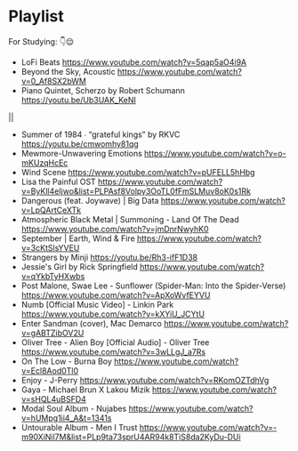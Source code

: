 # Playlist
For Studying: 👇😌
- LoFi Beats https://www.youtube.com/watch?v=5qap5aO4i9A
- Beyond the Sky, Acoustic https://www.youtube.com/watch?v=0_Af8SX2bWM
- Piano Quintet, Scherzo by Robert Schumann https://youtu.be/Ub3UAK_KeNI

||

- Summer of 1984 ∙ “grateful kings” by RKVC https://youtu.be/cmwomhy81qg
- Mewmore-Unwavering Emotions https://www.youtube.com/watch?v=o-mKUzqHcEc
- Wind Scene https://www.youtube.com/watch?v=pUFELL5hHbg
- Lisa the Painful OST https://www.youtube.com/watch?v=ByKll4eIjwo&list=PLPAsf8Volpy3OoTL0fFmSLMuv8oK0s1Rk
- Dangerous (feat. Joywave) | Big Data https://www.youtube.com/watch?v=LpQArtCeXTk
- Atmospheric Black Metal | Summoning - Land Of The Dead https://www.youtube.com/watch?v=jmDnrNwyhK0
- September | Earth, Wind & Fire https://www.youtube.com/watch?v=3cKtSlsYVEU
- Strangers by Minji https://youtu.be/Rh3-ifF1D38
- Jessie's Girl by Rick Springfield https://www.youtube.com/watch?v=qYkbTyHXwbs
- Post Malone, Swae Lee - Sunflower (Spider-Man: Into the Spider-Verse) https://www.youtube.com/watch?v=ApXoWvfEYVU
- Numb [Official Music Video] - Linkin Park https://www.youtube.com/watch?v=kXYiU_JCYtU
- Enter Sandman (cover), Mac Demarco https://www.youtube.com/watch?v=gABTZibOV2U
- Oliver Tree - Alien Boy [Official Audio] - Oliver Tree https://www.youtube.com/watch?v=3wLLgJ_a7Rs
- On The Low - Burna Boy https://www.youtube.com/watch?v=Ecl8Aod0Tl0
- Enjoy - J-Perry https://www.youtube.com/watch?v=RKomOZTdhVg
- Gaya - Michael Brun X Lakou Mizik https://www.youtube.com/watch?v=sHQL4uBSFD4
- Modal Soul Album - Nujabes https://www.youtube.com/watch?v=hUMpg1ii4_A&t=1341s
- Untourable Album - Men I Trust https://www.youtube.com/watch?v=-m90XiNil7M&list=PLp9ta73sprU4AR94k8TiS8da2KyDu-DUi
